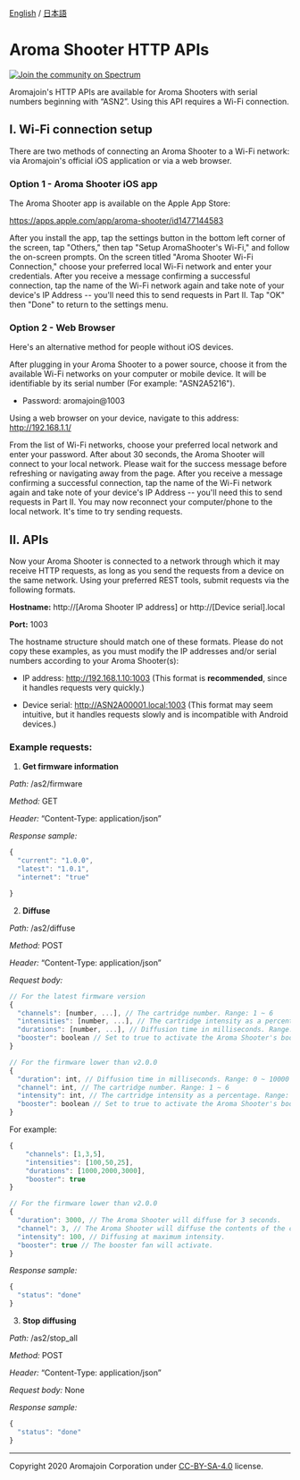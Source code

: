 [English](https://github.com/aromajoin/controller-http-api) / [日本語](README-JP.md)

# Aroma Shooter HTTP APIs
[![Join the community on Spectrum](https://withspectrum.github.io/badge/badge.svg)](https://spectrum.chat/aromajoin-software/)

Aromajoin's HTTP APIs are available for Aroma Shooters with serial numbers beginning with “ASN2”. Using this API requires a Wi-Fi connection.


## I. Wi-Fi connection setup

There are two methods of connecting an Aroma Shooter to a Wi-Fi network: via Aromajoin's official iOS application or via a web browser.


### Option 1 - Aroma Shooter iOS app

The Aroma Shooter app is available on the Apple App Store:

https://apps.apple.com/app/aroma-shooter/id1477144583

After you install the app, tap the settings button in the bottom left corner of the screen, tap "Others," then tap "Setup AromaShooter's Wi-Fi," and follow the on-screen prompts. On the screen titled "Aroma Shooter Wi-Fi Connection," choose your preferred local Wi-Fi network and enter your credentials. After you receive a message confirming a successful connection, tap the name of the Wi-Fi network again and take note of your device's IP Address -- you'll need this to send requests in Part II. Tap "OK" then "Done" to return to the settings menu.


### Option 2 - Web Browser

Here's an alternative method for people without iOS devices.

After plugging in your Aroma Shooter to a power source, choose it from the available Wi-Fi networks on your computer or mobile device. It will be identifiable by its serial number (For example: "ASN2A5216").

- Password: aromajoin@1003

Using a web browser on your device, navigate to this address: http://192.168.1.1/

From the list of Wi-Fi networks, choose your preferred local network and enter your password. After about 30 seconds, the Aroma Shooter will connect to your local network. Please wait for the success message before refreshing or navigating away from the page. After you receive a message confirming a successful connection, tap the name of the Wi-Fi network again and take note of your device's IP Address -- you'll need this to send requests in Part II. You may now reconnect your computer/phone to the local network. It's time to try sending requests.


## II. APIs

Now your Aroma Shooter is connected to a network through which it may receive HTTP requests, as long as you send the requests from a device on the same network. Using your preferred REST tools, submit requests via the following formats.

**Hostname:** http://[Aroma Shooter IP address] or http://[Device serial].local

**Port:** 1003

The hostname structure should match one of these formats. Please do not copy these examples, as you must modify the IP addresses and/or serial numbers according to your Aroma Shooter(s):

- IP address: http://192.168.1.10:1003 (This format is **recommended**, since it handles requests very quickly.)

- Device serial: http://ASN2A00001.local:1003 (This format may seem intuitive, but it handles requests slowly and is incompatible with Android devices.)


### Example requests:


1. **Get firmware information**

*Path:* /as2/firmware

*Method:* GET

*Header:* “Content-Type: application/json”

*Response sample:*
```javascript
{
  "current": "1.0.0",
  "latest": "1.0.1",
  "internet": "true"

}
```  
  

2. **Diffuse**

*Path:* /as2/diffuse

*Method:* POST

*Header:* “Content-Type: application/json”

*Request body:*

  
```javascript
// For the latest firmware version
{
  "channels": [number, ...], // The cartridge number. Range: 1 ~ 6
  "intensities": [number, ...], // The cartridge intensity as a percentage. Range: 0 ~ 100
  "durations": [number, ...], // Diffusion time in milliseconds. Range: 0 ~ 10000
  "booster": boolean // Set to true to activate the Aroma Shooter's booster fan. Default value is false.
}

// For the firmware lower than v2.0.0 
{
  "duration": int, // Diffusion time in milliseconds. Range: 0 ~ 10000
  "channel": int, // The cartridge number. Range: 1 ~ 6
  "intensity": int, // The cartridge intensity as a percentage. Range: 0 ~ 100
  "booster": boolean // Set to true to activate the Aroma Shooter's booster fan. Default value is false.
}
```

For example:

  
```javascript
{
    "channels": [1,3,5],
    "intensities": [100,50,25],
    "durations": [1000,2000,3000],
    "booster": true
}

// For the firmware lower than v2.0.0
{
  "duration": 3000, // The Aroma Shooter will diffuse for 3 seconds.
  "channel": 3, // The Aroma Shooter will diffuse the contents of the cartridge in slot 3.
  "intensity": 100, // Diffusing at maximum intensity.
  "booster": true // The booster fan will activate.
}
```
  

*Response sample:*

  
```javascript
{
  "status": "done"
}

  ```
  

3. **Stop diffusing**

*Path:* /as2/stop_all

*Method:* POST

*Header:* “Content-Type: application/json”

*Request body:* None

*Response sample:*

  
```javascript
{
  "status": "done"
}
  ```
  
 
----------
Copyright 2020 Aromajoin Corporation under [CC-BY-SA-4.0](https://creativecommons.org/licenses/by-sa/4.0/) license.
